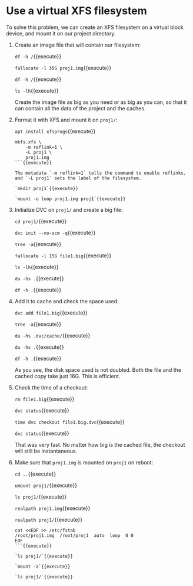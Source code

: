 # Use a virtual XFS filesystem

To solve this problem, we can create an XFS filesystem on a virtual
block device, and mount it on our project directory.

1. Create an image file that will contain our filesystem:
   
   `df -h /`{{execute}}
   
   `fallocate -l 35G proj1.img`{{execute}}
   
   `df -h /`{{execute}}
   
   `ls -lh`{{execute}}
   
   Create the image file as big as you need or as big as you can, so
   that it can contain all the data of the project and the caches.

2. Format it with XFS and mount it on `proj1/`:

   `apt install xfsprogs`{{execute}}

   ```
   mkfs.xfs \
       -m reflink=1 \
       -L proj1 \
       proj1.img
   ```{{execute}}
   
   The metadata `-m reflink=1` tells the command to enable reflinks,
   and `-L proj1` sets the label of the filesystem.

   `mkdir proj1`{{execute}}
   
   `mount -o loop proj1.img proj1`{{execute}}
   
3. Initialize DVC on `proj1/` and create a big file:

   `cd proj1/`{{execute}}
   
   `dvc init --no-scm -q`{{execute}}
   
   `tree -a`{{execute}}
   
   `fallocate -l 15G file1.big`{{execute}}
   
   `ls -lh`{{execute}}
   
   `du -hs .`{{execute}}
   
   `df -h .`{{execute}}
   
4. Add it to cache and check the space used:
   
   `dvc add file1.big`{{execute}}
   
   `tree -a`{{execute}}
   
   `du -hs .dvc/cache/`{{execute}}
   
   `du -hs .`{{execute}}

   `df -h .`{{execute}}
   
   As you see, the disk space used is not doubled. Both the file and
   the cached copy take just 16G. This is efficient.
   
5. Check the time of a checkout:

   `rm file1.big`{{execute}}
   
   `dvc status`{{execute}}

   `time dvc checkout file1.big.dvc`{{execute}}
   
   `dvc status`{{execute}}
   
   That was very fast. No matter how big is the cached file, the
   checkout will still be instantaneous.
   
6. Make sure that `proj1.img` is mounted on `proj1` on reboot:

   `cd ..`{{execute}}
   
   `umount proj1/`{{execute}}
   
   `ls proj1/`{{execute}}
   
   `realpath proj1.img`{{execute}}
   
   `realpath proj1/`{{execute}}
   
   ```
   cat <<EOF >> /etc/fstab
   /root/proj1.img  /root/proj1  auto  loop  0 0
   EOF
   ```{{execute}}

   `ls proj1/`{{execute}}
   
   `mount -a`{{execute}}
   
   `ls proj1/`{{execute}}
